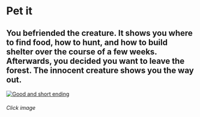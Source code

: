# Pet it

## You befriended the creature. It shows you where to find food, how to hunt, and how to build shelter over the course of a few weeks. Afterwards, you decided you want to leave the forest. The innocent creature shows you the way out.

<a href="https://github.com/angelinas8744/CYOA/blob/main/adventure-paths/ExitToVillage.md">
<img src="https://images-wixmp-ed30a86b8c4ca887773594c2.wixmp.com/f/9b0d7f1d-ecd3-4a27-9616-aa495ec53376/d65gyyu-d2016e0a-0a08-4bef-9690-845470a76fe3.png/v1/fill/w_900,h_525,strp/forest_exit_by_gravedrinker_d65gyyu-fullview.png?token=eyJ0eXAiOiJKV1QiLCJhbGciOiJIUzI1NiJ9.eyJzdWIiOiJ1cm46YXBwOiIsImlzcyI6InVybjphcHA6Iiwib2JqIjpbW3siaGVpZ2h0IjoiPD01MjUiLCJwYXRoIjoiXC9mXC85YjBkN2YxZC1lY2QzLTRhMjctOTYxNi1hYTQ5NWVjNTMzNzZcL2Q2NWd5eXUtZDIwMTZlMGEtMGEwOC00YmVmLTk2OTAtODQ1NDcwYTc2ZmUzLnBuZyIsIndpZHRoIjoiPD05MDAifV1dLCJhdWQiOlsidXJuOnNlcnZpY2U6aW1hZ2Uub3BlcmF0aW9ucyJdfQ.dUq0M7xJwQ8xLweZFeNOPaP5fwmqdw1JQBY4zN3tdGQ" alt="Good and short ending"> </a>

###### Click image
